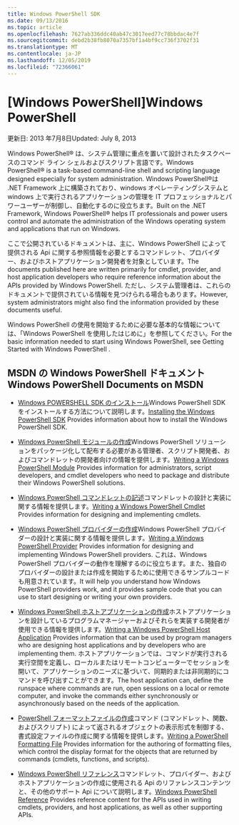 ```yaml
---
title: Windows PowerShell SDK
ms.date: 09/13/2016
ms.topic: article
ms.openlocfilehash: 7627ab336ddc40ab47c3017eed77c78bbdac4e7f
ms.sourcegitcommit: debd2b38fb8070a7357bf1a4bf9cc736f3702f31
ms.translationtype: MT
ms.contentlocale: ja-JP
ms.lasthandoff: 12/05/2019
ms.locfileid: "72366061"
---
```

# <a name="windows-powershell"></a><span data-ttu-id="bd9d0-102">[Windows PowerShell]</span><span class="sxs-lookup"><span data-stu-id="bd9d0-102">Windows PowerShell</span></span>

<span data-ttu-id="bd9d0-103">更新日: 2013 年7月8日</span><span class="sxs-lookup"><span data-stu-id="bd9d0-103">Updated: July 8, 2013</span></span>

<span data-ttu-id="bd9d0-104">Windows PowerShell® は、システム管理に重点を置いて設計されたタスクベースのコマンド ライン シェルおよびスクリプト言語です。</span><span class="sxs-lookup"><span data-stu-id="bd9d0-104">Windows PowerShell® is a task-based command-line shell and scripting language designed especially for system administration.</span></span> <span data-ttu-id="bd9d0-105">Windows PowerShell®は .NET Framework 上に構築されており、windows オペレーティングシステムと windows 上で実行されるアプリケーションの管理を IT プロフェッショナルとパワーユーザーが制御し、自動化するのに役立ちます。</span><span class="sxs-lookup"><span data-stu-id="bd9d0-105">Built on the .NET Framework, Windows PowerShell® helps IT professionals and power users control and automate the administration of the Windows operating system and applications that run on Windows.</span></span>

<span data-ttu-id="bd9d0-106">ここで公開されているドキュメントは、主に、Windows PowerShell によって提供される Api に関する参照情報を必要とするコマンドレット、プロバイダー、およびホストアプリケーション開発者を対象としています。</span><span class="sxs-lookup"><span data-stu-id="bd9d0-106">The documents published here are written primarily for cmdlet, provider, and host application developers who require reference information about the APIs provided by Windows PowerShell.</span></span>
<span data-ttu-id="bd9d0-107">ただし、システム管理者は、これらのドキュメントで提供されている情報を見つけられる場合もあります。</span><span class="sxs-lookup"><span data-stu-id="bd9d0-107">However, system administrators might also find the information provided by these documents useful.</span></span>

<span data-ttu-id="bd9d0-108">Windows PowerShell の使用を開始するために必要な基本的な情報については、「Windows PowerShell を使用したはじめに」を参照してください。</span><span class="sxs-lookup"><span data-stu-id="bd9d0-108">For the basic information needed to start using Windows PowerShell, see Getting Started with Windows PowerShell .</span></span>

## <a name="windows-powershell-documents-on-msdn"></a><span data-ttu-id="bd9d0-109">MSDN の Windows PowerShell ドキュメント</span><span class="sxs-lookup"><span data-stu-id="bd9d0-109">Windows PowerShell Documents on MSDN</span></span>

- <span data-ttu-id="bd9d0-110">[Windows POWERSHELL SDK のインストール](./installing-the-windows-powershell-sdk.md)Windows PowerShell SDK をインストールする方法について説明します。</span><span class="sxs-lookup"><span data-stu-id="bd9d0-110">[Installing the Windows PowerShell SDK](./installing-the-windows-powershell-sdk.md) Provides information about how to install the Windows PowerShell SDK.</span></span>

- <span data-ttu-id="bd9d0-111">[Windows PowerShell モジュールの作成](./module/writing-a-windows-powershell-module.md)Windows PowerShell ソリューションをパッケージ化して配布する必要がある管理者、スクリプト開発者、およびコマンドレットの開発者向けの情報を提供します。</span><span class="sxs-lookup"><span data-stu-id="bd9d0-111">[Writing a Windows PowerShell Module](./module/writing-a-windows-powershell-module.md) Provides information for administrators, script developers, and cmdlet developers who need to package and distribute their Windows PowerShell solutions.</span></span>

- <span data-ttu-id="bd9d0-112">[Windows PowerShell コマンドレットの記述](./cmdlet/writing-a-windows-powershell-cmdlet.md)コマンドレットの設計と実装に関する情報を提供します。</span><span class="sxs-lookup"><span data-stu-id="bd9d0-112">[Writing a Windows PowerShell Cmdlet](./cmdlet/writing-a-windows-powershell-cmdlet.md) Provides information for designing and implementing cmdlets.</span></span>

- <span data-ttu-id="bd9d0-113">[Windows PowerShell プロバイダーの作成](./provider/writing-a-windows-powershell-provider.md)Windows PowerShell プロバイダーの設計と実装に関する情報を提供します。</span><span class="sxs-lookup"><span data-stu-id="bd9d0-113">[Writing a Windows PowerShell Provider](./provider/writing-a-windows-powershell-provider.md) Provides information for designing and implementing Windows PowerShell providers.</span></span> <span data-ttu-id="bd9d0-114">これは、Windows PowerShell プロバイダーの動作を理解するのに役立ちます。また、独自のプロバイダーの設計または作成を開始するために使用できるサンプルコードも用意されています。</span><span class="sxs-lookup"><span data-stu-id="bd9d0-114">It will help you understand how Windows PowerShell providers work, and it provides sample code that you can use to start designing or writing your own providers.</span></span>

- <span data-ttu-id="bd9d0-115">[Windows PowerShell ホストアプリケーションの作成](./hosting/writing-a-windows-powershell-host-application.md)ホストアプリケーションを設計しているプログラムマネージャーおよびそれらを実装する開発者が使用できる情報を提供します。</span><span class="sxs-lookup"><span data-stu-id="bd9d0-115">[Writing a Windows PowerShell Host Application](./hosting/writing-a-windows-powershell-host-application.md) Provides information that can be used by program managers who are designing host applications and by developers who are implementing them.</span></span> <span data-ttu-id="bd9d0-116">ホストアプリケーションでは、コマンドが実行される実行空間を定義し、ローカルまたはリモートコンピューターでセッションを開いて、アプリケーションのニーズに基づいて、同期的または非同期的にコマンドを呼び出すことができます。</span><span class="sxs-lookup"><span data-stu-id="bd9d0-116">The host application can, define the runspace where commands are run, open sessions on a local or remote computer, and invoke the commands either synchronously or asynchronously based on the needs of the application.</span></span>

- <span data-ttu-id="bd9d0-117">[PowerShell フォーマットファイルの作成](./format/writing-a-powershell-formatting-file.md)コマンド (コマンドレット、関数、およびスクリプト) によって返されるオブジェクトの表示形式を制御する、書式設定ファイルの作成に関する情報を提供します。</span><span class="sxs-lookup"><span data-stu-id="bd9d0-117">[Writing a PowerShell Formatting File](./format/writing-a-powershell-formatting-file.md) Provides information for the authoring of formatting files, which control the display format for the objects that are returned by commands (cmdlets, functions, and scripts).</span></span>

- <span data-ttu-id="bd9d0-118">[Windows PowerShell リファレンス](./windows-powershell-reference.md)コマンドレット、プロバイダー、およびホストアプリケーションの作成に使用される Api のリファレンスコンテンツと、その他のサポート Api について説明します。</span><span class="sxs-lookup"><span data-stu-id="bd9d0-118">[Windows PowerShell Reference](./windows-powershell-reference.md) Provides reference content for the APIs used in writing cmdlets, providers, and host applications, as well as other supporting APIs.</span></span>

